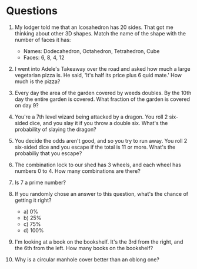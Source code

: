 # Questions

1. My lodger told me that an Icosahedron has 20 sides. That got me thinking
   about other 3D shapes. Match the name of the shape with the number of faces
   it has:

   * Names: Dodecahedron, Octahedron, Tetrahedron, Cube
   * Faces: 6, 8, 4, 12

2. I went into Adele's Takeaway over the road and asked how much a large
   vegetarian pizza is. He said, 'It's half its price plus 6 quid mate.' How
   much is the pizza?

3. Every day the area of the garden covered by weeds doubles. By the 10th day
   the entire garden is covered. What fraction of the garden is covered on day
   9?

4. You're a 7th level wizard being attacked by a dragon. You roll 2 six-sided
   dice, and you slay it if you throw a double six. What's the probability of
   slaying the dragon?

5. You decide the odds aren't good, and so you try to run away. You roll 2
   six-sided dice and you escape if the total is 11 or more. What's the
   probabiliy that you escape?

6. The combination lock to our shed has 3 wheels, and each wheel has numbers
   0 to 4. How many combinations are there?

7. Is 7 a prime number?

8. If you randomly chose an answer to this question, what's the chance of
   getting it right?

   * a) 0%
   * b) 25%
   * c) 75%
   * d) 100%

9. I'm looking at a book on the bookshelf. It's the 3rd from the right, and the
   6th from the left. How many books on the bookshelf?

10. Why is a circular manhole cover better than an oblong one?

